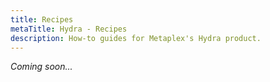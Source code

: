 ```yaml
---
title: Recipes
metaTitle: Hydra - Recipes
description: How-to guides for Metaplex's Hydra product.
---
```


_Coming soon..._
